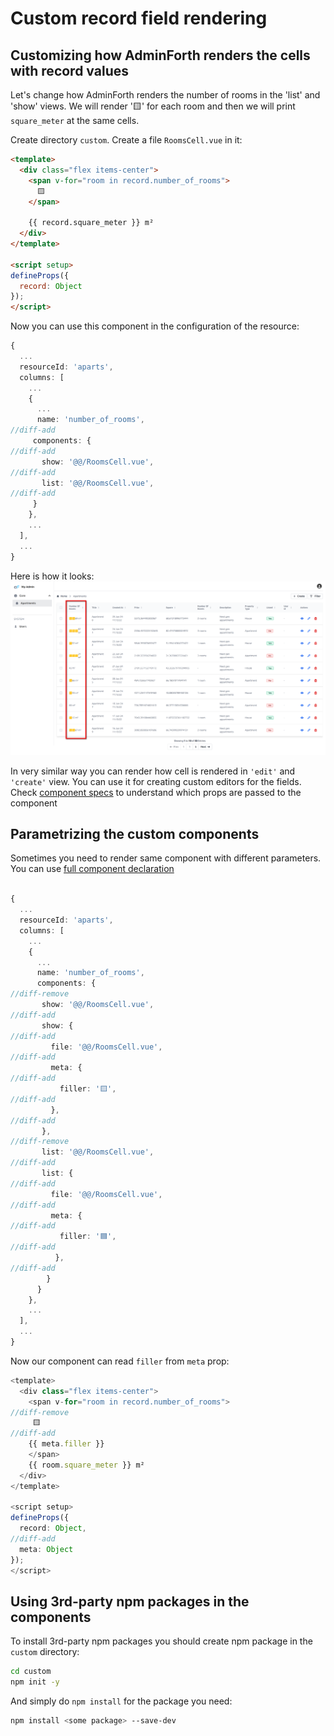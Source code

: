 # Custom record field rendering

## Customizing how AdminForth renders the cells with record values

Let's change how AdminForth renders the number of rooms in the 'list' and 'show' views.
We will render '🟨' for each room and then we will print `square_meter` at the same cells.

Create directory `custom`. Create a file `RoomsCell.vue` in it:

```html title='./custom/RoomsCell.vue'
<template>
  <div class="flex items-center">
    <span v-for="room in record.number_of_rooms">
      🟨
    </span>
      
    {{ record.square_meter }} m²
  </div>
</template>

<script setup>
defineProps({
  record: Object
});
</script>
```

Now you can use this component in the configuration of the resource:

```ts title='./index.ts'
{
  ...
  resourceId: 'aparts',
  columns: [
    ...
    {
      ...
      name: 'number_of_rooms',
//diff-add
     components: {
//diff-add
       show: '@@/RoomsCell.vue',
//diff-add
       list: '@@/RoomsCell.vue',
//diff-add
     }
    },
    ...
  ],
  ...
}
```
Here is how it looks:
![alt text](<Custom record field rendering.png>)

In very similar way you can render how cell is rendered in `'edit'` and `'create'` view. 
You can use it for creating custom editors for the fields. Check [component specs](/docs/api/types/AdminForthConfig/type-aliases/AdminForthFieldComponents#create) to understand which props are passed to the component

## Parametrizing the custom components

Sometimes you need to render same component with different parameters.
You can use [full component declaration](/docs/api/types/AdminForthConfig/type-aliases/AdminForthComponentDeclarationFull.md)


```ts title='./index.ts'

{
  ...
  resourceId: 'aparts',
  columns: [
    ...
    {
      ...
      name: 'number_of_rooms',
      components: {
//diff-remove
       show: '@@/RoomsCell.vue',
//diff-add
       show: {
//diff-add
         file: '@@/RoomsCell.vue',
//diff-add
         meta: {
//diff-add
           filler: '🟨',
//diff-add
         },
//diff-add
       },
//diff-remove
       list: '@@/RoomsCell.vue',
//diff-add
       list: {
//diff-add
         file: '@@/RoomsCell.vue',
//diff-add
         meta: {
//diff-add
           filler: '🟦',
//diff-add
          },
//diff-add
        }
      }
    },
    ...
  ],
  ...
}
```

Now our component can read `filler` from `meta` prop:

```ts title='./custom/RoomsCell.vue'
<template>
  <div class="flex items-center">
    <span v-for="room in record.number_of_rooms">
//diff-remove
     🟨
//diff-add
    {{ meta.filler }}
    </span>
    {{ room.square_meter }} m²
  </div>
</template>

<script setup>
defineProps({
  record: Object,
//diff-add
  meta: Object
});
</script>
```

## Using 3rd-party npm packages in the components

To install 3rd-party npm packages you should create npm package in the `custom` directory:

```bash
cd custom
npm init -y
```

And simply do `npm install` for the package you need:

```bash
npm install <some package> --save-dev
```

